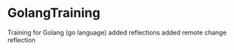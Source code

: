 # GolangTraining
Training for Golang (go language)
added reflections
added remote change reflection
